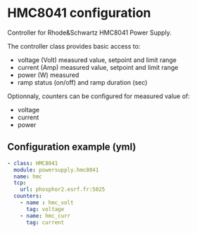 # HMC8041 configuration

Controller for Rhode&Schwartz HMC8041 Power Supply.

The controller class provides basic access to:

- voltage (Volt) measured value, setpoint and limit range
- current (Amp) measured value, setpoint and limit range
- power (W) measured
- ramp status (on/off) and ramp duration (sec)

Optionnaly, counters can be configured for measured value of:

- voltage
- current
- power

## Configuration example (yml)

```yml
- class: HMC8041
  module: powersupply.hmc8041
  name: hmc
  tcp:
    url: phosphor2.esrf.fr:5025
  counters:
    - name : hmc_volt
      tag: voltage
    - name: hmc_curr
      tag: current
```

